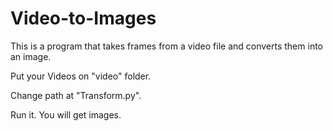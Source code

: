 # Video-to-Images
This is a program that takes frames from a video file and converts them into an image.

Put your Videos on "video" folder.

Change path at "Transform.py".

Run it. You will get images.
